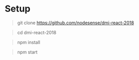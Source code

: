  # Setup

  > git clone https://github.com/nodesense/dmi-react-2018

  > cd dmi-react-2018
  
  > npm install
  
  > npm start



